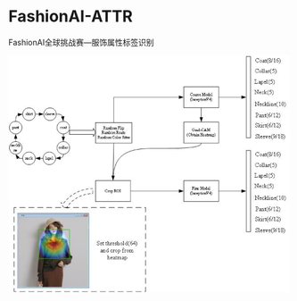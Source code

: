 # FashionAI-ATTR
FashionAI全球挑战赛—服饰属性标签识别

![image](https://github.com/Aiyoj/FashionAI-ATTR/blob/master/fashion-ai.jpg)